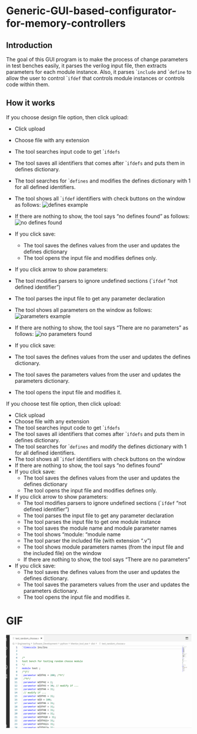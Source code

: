 # Generic-GUI-based-configurator-for-memory-controllers
## Introduction
The goal of this GUI program is to make the process of change parameters
in test benches easily, it parses the verilog input file, then extracts
parameters for each module instance. Also, it parses \``include` and \``define`
to allow the user to control \``ifdef` that controls module instances or
controls code within them.

## How it works
If you choose design file option, then click upload:
  -	Click upload
  -	Choose file with any extension
  -	The tool searches input code to get \``ifdefs`
  - The tool saves all identifiers that comes after \``ifdefs` and puts them in defines dictionary.
  -	The tool searches for \``defines` and modifies the defines dictionary with 1 for all defined identifiers.
  -	The tool shows all \``ifdef` identifiers with check buttons on the window as follows:
  ![defines example]()
  
  -	If there are nothing to show, the tool says “no defines found” as follows:
  ![no defines found]()
  - If you click save:
    -	The tool saves the defines values from the user and updates the defines dictionary
    -	The tool opens the input file and modifies defines only. 
  - If you click arrow to show parameters:
  -	The tool modifies parsers to ignore undefined sections (\``ifdef` “not defined identifier”)
  -	The tool parses the input file to get any parameter declaration
  - The tool shows all parameters on the window as follows:
  ![parameters example]()
  -	If there are nothing to show, the tool says “There are no parameters” as follows:
  ![no parameters found]()
  - If you click save:
  - The tool saves the defines values from the user and updates the defines dictionary.
  -	The tool saves the parameters values from the user and updates the parameters dictionary.
  -	The tool opens the input file and modifies it. 



If you choose test file option, then click upload:
  -	Click upload
  -	Choose file with any extension
  -	The tool searches input code to get \``ifdefs`
  -	The tool saves all identifiers that comes after \``ifdefs` and puts them in defines dictionary.
  -	The tool searches for \``defines` and modify the defines dictionary with 1 for all defined identifiers.
  -	The tool shows all \``ifdef` identifiers with check buttons on the window
  -	If there are nothing to show, the tool says “no defines found”
  - If you click save:
    - The tool saves the defines values from the user and updates the defines dictionary
    - The tool opens the input file and modifies defines only. 
  - If you click arrow to show parameters:
    -	The tool modifies parsers to ignore undefined sections (\``ifdef` “not defined identifier”)
    -	The tool parses the input file to get any parameter declaration
    -	The tool parses the input file to get one module instance
    -	The tool saves the module name and module parameter names
    -	The tool shows “module: “module name
    -	The tool parser the included file (with extension “.v”)
    -	The tool shows module parameters names (from the input file and the included file) on the window
    -	If there are nothing to show, the tool says “There are no parameters”
  - If you click save:
    -	The tool saves the defines values from the user and updates the defines dictionary.
    -	The tool saves the parameters values from the user and updates the parameters dictionary.
    -	The tool opens the input file and modifies it. 



# GIF 
![](https://github.com/MoamenAhmedEl-Nashar/Generic-GUI-based-configurator-for-memory-controllers/blob/master/demo_gif.gif)
